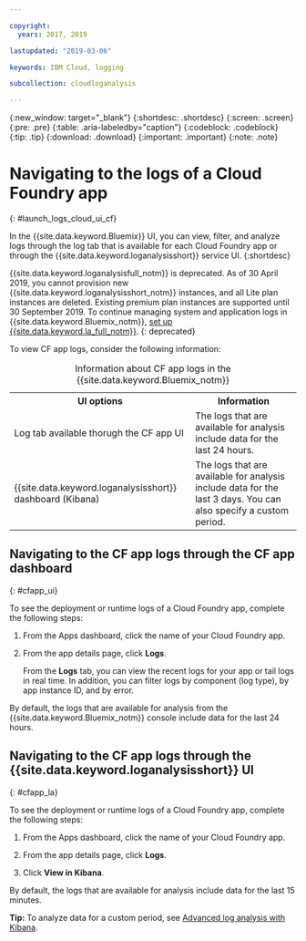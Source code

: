 ```yaml
---

copyright:
  years: 2017, 2019

lastupdated: "2019-03-06"

keywords: IBM Cloud, logging

subcollection: cloudloganalysis

---
```


{:new_window: target="_blank"}
{:shortdesc: .shortdesc}
{:screen: .screen}
{:pre: .pre}
{:table: .aria-labeledby="caption"}
{:codeblock: .codeblock}
{:tip: .tip}
{:download: .download}
{:important: .important}
{:note: .note}

# Navigating to the logs of a Cloud Foundry app
{: #launch_logs_cloud_ui_cf}

In the {{site.data.keyword.Bluemix}} UI, you can view, filter, and analyze logs through the log tab that is available for each Cloud Foundry app or through the {{site.data.keyword.loganalysisshort}} service UI.
{:shortdesc}

{{site.data.keyword.loganalysisfull_notm}} is deprecated. As of 30 April 2019, you cannot provision new {{site.data.keyword.loganalysisshort_notm}} instances, and all Lite plan instances are deleted. Existing premium plan instances are supported until 30 September 2019. To continue managing system and application logs in {{site.data.keyword.Bluemix_notm}}, [set up {{site.data.keyword.la_full_notm}}](/docs/services/Log-Analysis-with-LogDNA?topic=LogDNA-getting-started#getting-started).
{: deprecated}

To view CF app logs, consider the following information: 

<table>
  <caption>Information about CF app logs in the {{site.data.keyword.Bluemix_notm}}</caption>
  <tr>
    <th>UI options</th>
    <th>Information</th>
  </tr>
  <tr>
    <td>Log tab available thorugh the CF app UI </td>
    <td>The logs that are available for analysis include data for the last 24 hours.</td>
  </tr>
  <tr>
    <td>{{site.data.keyword.loganalysisshort}} dashboard (Kibana)</td>
    <td>The logs that are available for analysis include data for the last 3 days. You can also specify a custom period.</td>
  </tr>
</table>


## Navigating to the CF app logs through the CF app dashboard 
{: #cfapp_ui}

To see the deployment or runtime logs of a Cloud Foundry app, complete the following steps:

1. From the Apps dashboard, click the name of your Cloud Foundry app. 
    
2. From the app details page, click **Logs**.
    
    From the **Logs** tab, you can view the recent logs for your app or tail logs in real time. In addition, you can filter logs by component (log type), by app instance ID, and by error.
    
By default, the logs that are available for analysis from the {{site.data.keyword.Bluemix_notm}} console include data for the last 24 hours.


## Navigating to the CF app logs through the {{site.data.keyword.loganalysisshort}} UI 
{: #cfapp_la}

To see the deployment or runtime logs of a Cloud Foundry app, complete the following steps:

1. From the Apps dashboard, click the name of your Cloud Foundry app. 
    
2. From the app details page, click **Logs**.
    
3. Click **View in Kibana**.

By default, the logs that are available for analysis include data for the last 15 minutes.

**Tip:** To analyze data for a custom period, see [Advanced log analysis with Kibana](/docs/services/CloudLogAnalysis/kibana?topic=cloudloganalysis-analyzing_logs_Kibana#analyzing_logs_Kibana). 


